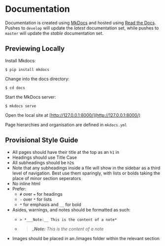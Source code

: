 # Documentation

Documentation is created using [MkDocs](http://mkdocs.readthedocs.org/en/stable/) and hosted using [Read the Docs](https://readthedocs.org). Pushes to ```develop``` will update the *latest* documentation set, while pushes to ```master``` will update the *stable* documentation set.

## Previewing Locally

Install Mkdocs:

    $ pip install mkdocs

Change into the docs directory:

    $ cd docs

Start the MkDocs server:

    $ mkdocs serve

Open the local site at [http://127.0.0.1:8000/](http://127.0.0.1:8000/)

Page hierarchies and organisation are defined in ```mkdocs.yml```

## Provisional Style Guide

- All pages should have their title at the top as an ```h1``` in
- Headings should use Title Case
- All subheadings should be ```h2```s
- Note that any subheadings inside a file will show in the sidebar as a third level of navigation. Best use them sparingly, with lists or bolds taking the place of minor section seperators
- No inline html
- Prefer:
    - `#` over `=` for headings
    - `-` over `*` for lists
    - `*` for emphasis and `__` for bold
- Asides, warnings, and notes should be formatted as such:
    - `> *___Note:__ This is the content of a note*`

    - > *___Note:__ This is the content of a note*
- Images should be placed in an /images folder within the relevant section